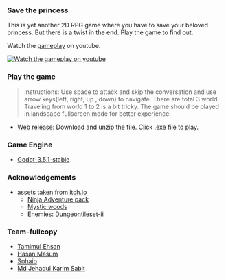 ### Save the princess
This is yet another 2D RPG game where you have to save your beloved princess. But there is a twist in the end. Play the game to find out.

Watch the [gameplay](https://www.youtube.com/watch?v=AVE1BS2KuCk) on youtube.  
  
[![Watch the gameplay on youtube](https://img.youtube.com/vi/AVE1BS2KuCk/0.jpg)](https://www.youtube.com/watch?v=AVE1BS2KuCk) 

### Play the game
> Instructions: Use space to attack and skip the conversation and use arrow keys(left, right, up , down) to navigate. There are total 3 world. Traveling from world 1 to 2 is a bit tricky. The game should be played in landscape fullscreen mode for better experience. 
- [Web release](httphttps://github.com/godotengine/godot/releases): Download and unzip the file. Click .exe file to play.

### Game Engine
- [Godot-3.5.1-stable](https://godotengine.org/en/download/windows)

### Acknowledgements
- assets taken from [itch.io](itch.io)
    - [Ninja Adventure pack](https://pixel-boy.itch.io/ninja-adventure-asset-pack)
    - [Mystic woods](https://game-endeavor.itch.io/mystic-woods)
    - Enemies: [Dungeontileset-ii](https://0x72.itch.io/dungeontileset-ii)

### Team-fullcopy
- [Tamimul Ehsan](https://github.com/TamimEhsan)
- [Hasan Masum](https://github.com/hmasum52)
- [Sohaib](https://github.com/Sohaib03)
- [Md Jehadul Karim Sabit](https://github.com/MJKSabit)
